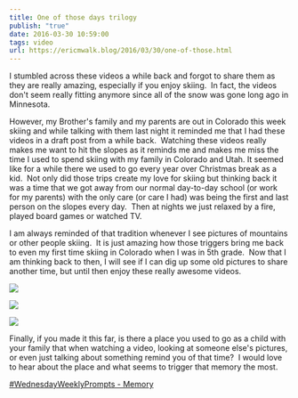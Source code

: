 ```yaml
---
title: One of those days trilogy
publish: "true"
date: 2016-03-30 10:59:00
tags: video
url: https://ericmwalk.blog/2016/03/30/one-of-those.html
---
```


I stumbled across these videos a while back and forgot to share them as they are really amazing, especially if you enjoy skiing.  In fact, the videos don't seem really fitting anymore since all of the snow was gone long ago in Minnesota.

However, my Brother's family and my parents are out in Colorado this week skiing and while talking with them last night it reminded me that I had these videos in a draft post from a while back.  Watching these videos really makes me want to hit the slopes as it reminds me and makes me miss the time I used to spend skiing with my family in Colorado and Utah. It seemed like for a while there we used to go every year over Christmas break as a kid.  Not only did those trips create my love for skiing but thinking back it was a time that we got away from our normal day-to-day school (or work for my parents) with the only care (or care I had) was being the first and last person on the slopes every day.  Then at nights we just relaxed by a fire, played board games or watched TV.

I am always reminded of that tradition whenever I see pictures of mountains or other people skiing.  It is just amazing how those triggers bring me back to even my first time skiing in Colorado when I was in 5th grade.  Now that I am thinking back to then, I will see if I can dig up some old pictures to share another time, but until then enjoy these really awesome videos.

![](https://www.youtube.com/embed/ygxufRprWpY)


![](https://www.youtube.com/embed/yKP7jQknGjs)


![](https://www.youtube.com/embed/R1NagZN2kjY)

Finally, if you made it this far, is there a place you used to go as a child with your family that when watching a video, looking at someone else's pictures, or even just talking about something remind you of that time?  I would love to hear about the place and what seems to trigger that memory the most.

[#WednesdayWeeklyPrompts - Memory](https://bloggersmeetup.wordpress.com/2016/03/30/wednesday-weekly-prompts-2/)